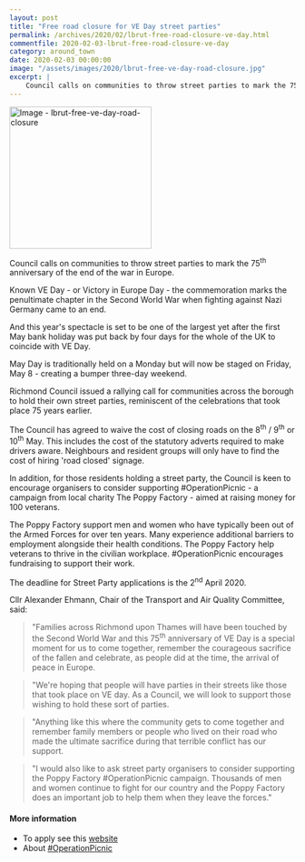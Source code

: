 ```yaml
---
layout: post
title: "Free road closure for VE Day street parties"
permalink: /archives/2020/02/lbrut-free-road-closure-ve-day.html
commentfile: 2020-02-03-lbrut-free-road-closure-ve-day
category: around_town
date: 2020-02-03 00:00:00
image: "/assets/images/2020/lbrut-free-ve-day-road-closure.jpg"
excerpt: |
    Council calls on communities to throw street parties to mark the 75<sup>th</sup> anniversary of the end of the war in Europe.
---
```

<a href="/assets/images/2020/lbrut-free-ve-day-road-closure.jpg" title="Click for a larger image"><img src="/assets/images/2020/lbrut-free-ve-day-road-closure-thumb.jpg" width="250" alt="Image - lbrut-free-ve-day-road-closure"  class="photo right"/></a>

Council calls on communities to throw street parties to mark the 75<sup>th</sup> anniversary of the end of the war in Europe.

Known VE Day - or Victory in Europe Day - the commemoration marks the penultimate chapter in the Second World War when fighting against Nazi Germany came to an end.

And this year's spectacle is set to be one of the largest yet after the first May bank holiday was put back by four days for the whole of the UK to coincide with VE Day.

May Day is traditionally held on a Monday but will now be staged on Friday, May 8 - creating a bumper three-day weekend.

Richmond Council issued a rallying call for communities across the borough to hold their own street parties, reminiscent of the celebrations that took place 75 years earlier.

The Council has agreed to waive the cost of closing roads on the 8<sup>th</sup> / 9<sup>th</sup> or 10<sup>th</sup> May.  This includes the cost of the statutory adverts required to make drivers aware. Neighbours and resident groups will only have to find the cost of hiring 'road closed' signage.

In addition, for those residents holding a street party, the Council is keen to encourage organisers to consider supporting #OperationPicnic - a campaign from local charity The Poppy Factory - aimed at raising money for 100 veterans.

The Poppy Factory support men and women who have typically been out of the Armed Forces for over ten years. Many experience additional barriers to employment alongside their health conditions. The Poppy Factory help veterans to thrive in the civilian workplace. #OperationPicnic encourages fundraising to support their work.

The deadline for Street Party applications is the 2<sup>nd</sup> April 2020.

Cllr Alexander Ehmann, Chair of the Transport and Air Quality Committee, said:

> "Families across Richmond upon Thames will have been touched by the Second World War and this 75<sup>th</sup> anniversary of VE Day is a special moment for us to come together, remember the courageous sacrifice of the fallen and celebrate, as people did at the time, the arrival of peace in Europe.

> "We're hoping that people will have parties in their streets like those that took place on VE day. As a Council, we will look to support those wishing to hold these sort of parties.

> "Anything like this where the community gets to come together and remember family members or people who lived on their road who made the ultimate sacrifice during that terrible conflict has our support.

> "I would also like to ask street party organisers to consider supporting the Poppy Factory #OperationPicnic campaign. Thousands of men and women continue to fight for our country and the Poppy Factory does an important job to help them when they leave the forces."

#### More information

- To apply see this [website](http://www.richmond.gov.uk/ve_day_street_party)
- About [#OperationPicnic](http://www.poppyfactory.org/operationpicnic/)
